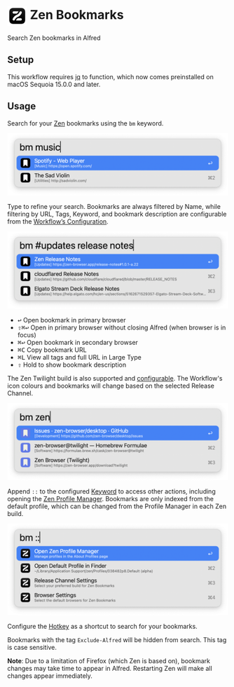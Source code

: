 # <img src='Workflow/icon.png' width='45' align='center' alt='icon'> Zen Bookmarks

Search Zen bookmarks in Alfred

## Setup

This workflow requires [jq](https://jqlang.github.io/jq/) to function, which now comes preinstalled on macOS Sequoia 15.0.0 and later.

## Usage

Search for your [Zen](https://zen-browser.app/) bookmarks using the `bm` keyword.

![Searching for Zen bookmarks](Workflow/images/about/keyword.png)

Type to refine your search. Bookmarks are always filtered by Name, while filtering by URL, Tags, Keyword, and bookmark description are configurable from the [Workflow’s Configuration](https://www.alfredapp.com/help/workflows/user-configuration/).

![Narrowing search for Zen bookmarks](Workflow/images/about/tagFilter.png)

* <kbd>↩</kbd> Open bookmark in primary browser
* <kbd>⇧</kbd><kbd>⌘</kbd><kbd>↩</kbd> Open in primary browser without closing Alfred (when browser is in focus)
* <kbd>⌘</kbd><kbd>↩</kbd> Open bookmark in secondary browser
* <kbd>⌘</kbd><kbd>C</kbd> Copy bookmark URL
* <kbd>⌘</kbd><kbd>L</kbd> View all tags and full URL in Large Type
* <kbd>⇧</kbd> Hold to show bookmark description

The Zen Twilight build is also supported and [configurable](https://www.alfredapp.com/help/workflows/user-configuration/). The Workflow's icon colours and bookmarks will change based on the selected Release Channel.

![Searching for Zen bookmarks using Nightly](Workflow/images/about/otherBuilds.png)

Append `::` to the configured [Keyword](https://www.alfredapp.com/help/workflows/inputs/keyword) to access other actions, including opening the [Zen Profile Manager](https://support.mozilla.org/kb/profile-manager-create-remove-switch-firefox-profiles). Bookmarks are only indexed from the default profile, which can be changed from the Profile Manager in each Zen build.

![Other actions](Workflow/images/about/inlineSettings.png)

Configure the [Hotkey](https://www.alfredapp.com/help/workflows/triggers/hotkey/) as a shortcut to search for your bookmarks.

Bookmarks with the tag `Exclude-Alfred` will be hidden from search. This tag is case sensitive.

**Note**: Due to a limitation of Firefox (which Zen is based on), bookmark changes may take time to appear in Alfred. Restarting Zen will make all changes appear immediately.